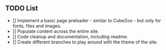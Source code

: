 
## TODO List

- [] Implement a basic page preloader - similar to CubeZoo - but only for fonts, files and images.
- [] Populate content across the entire site.
- [] Code cleanup and documentation, including readme.
- [] Create different branches to play around with the theme of the site.
